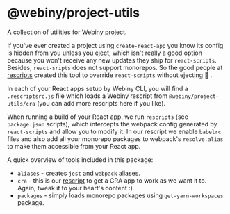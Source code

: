 # @webiny/project-utils
A collection of utilities for Webiny project.

If you've ever created a project using `create-react-app` you know its config is hidden from you unless you [eject](https://create-react-app.dev/docs/available-scripts#npm-run-eject), which isn't really a good option because you won't receive any new updates they ship for `react-scripts`. Besides, `react-sripts` does not support monorepos. So the good people at [rescripts](https://github.com/harrysolovay/rescripts) created this tool to override `react-scripts` without ejecting 🎉 .

In each of your React apps setup by Webiny CLI, you will find a `.rescriptsrc.js` file which loads a Webiny rescript from `@webiny/project-utils/cra` (you can add more rescripts here if you like).

When running a build of your React app, we run `rescripts` (see `package.json` scripts), which intercepts the webpack config generated by `react-scripts` and allow you to modify it. In our rescript we enable `babelrc` files and also add all your monorepo packages to webpack's `resolve.alias` to make them accessible from your React app.

A quick overview of tools included in this package:

- `aliases` - creates `jest` and `webpack` aliases.
- `cra` - this is our [rescript](https://github.com/harrysolovay/rescripts#rescript-structure) to get a CRA app to work as we want it to. Again, tweak it to your heart's content :)
- `packages` - simply loads monorepo packages using `get-yarn-workspaces` package.